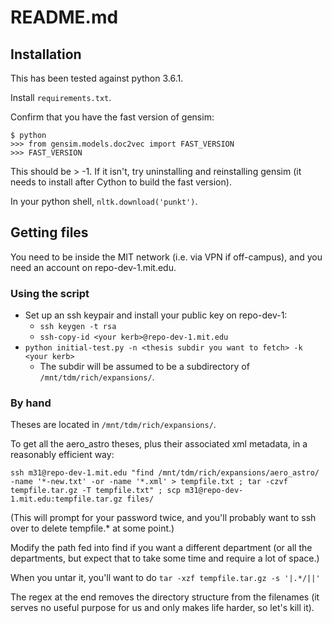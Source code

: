 # README.md

## Installation
This has been tested against python 3.6.1.

Install `requirements.txt`.

Confirm that you have the fast version of gensim:
```
$ python
>>> from gensim.models.doc2vec import FAST_VERSION
>>> FAST_VERSION
```
This should be > -1. If it isn't, try uninstalling and reinstalling gensim (it needs to install after Cython to build the fast version).

In your python shell, `nltk.download('punkt')`.

## Getting files

You need to be inside the MIT network (i.e. via VPN if off-campus), and you need an account on repo-dev-1.mit.edu.

### Using the script
* Set up an ssh keypair and install your public key on repo-dev-1:
  * `ssh keygen -t rsa`
  * `ssh-copy-id <your kerb>@repo-dev-1.mit.edu`
* `python initial-test.py -n <thesis subdir you want to fetch> -k <your kerb>`
  * The subdir will be assumed to be a subdirectory of `/mnt/tdm/rich/expansions/`.

### By hand

Theses are located in `/mnt/tdm/rich/expansions/`.

To get all the aero_astro theses, plus their associated xml metadata, in a reasonably efficient way:

```
ssh m31@repo-dev-1.mit.edu "find /mnt/tdm/rich/expansions/aero_astro/ -name '*-new.txt' -or -name '*.xml' > tempfile.txt ; tar -czvf tempfile.tar.gz -T tempfile.txt" ; scp m31@repo-dev-1.mit.edu:tempfile.tar.gz files/
```

(This will prompt for your password twice, and you'll probably want to ssh over to delete tempfile.* at some point.)

Modify the path fed into find if you want a different department (or all the departments, but expect that to take some time and require a lot of space.)

When you untar it, you'll want to do
`tar -xzf tempfile.tar.gz -s '|.*/||'`

The regex at the end removes the directory structure from the filenames (it serves no useful purpose for us and only makes life harder, so let's kill it).
